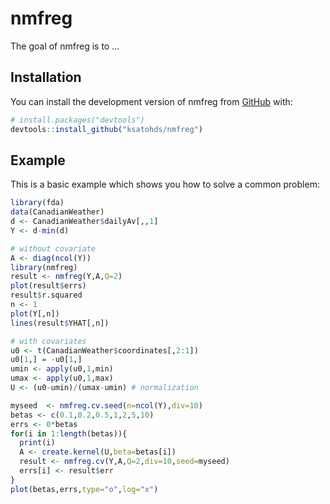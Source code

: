 
# nmfreg

<!-- badges: start -->
<!-- badges: end -->

The goal of nmfreg is to ...

## Installation

You can install the development version of nmfreg from [GitHub](https://github.com/) with:

``` r
# install.packages("devtools")
devtools::install_github("ksatohds/nmfreg")
```

## Example

This is a basic example which shows you how to solve a common problem:

``` r
library(fda)
data(CanadianWeather)
d <- CanadianWeather$dailyAv[,,1]
Y <- d-min(d)

# without covariate
A <- diag(ncol(Y))
library(nmfreg)
result <- nmfreg(Y,A,Q=2)
plot(result$errs)
result$r.squared
n <- 1
plot(Y[,n])
lines(result$YHAT[,n])

# with covariates
u0 <- t(CanadianWeather$coordinates[,2:1])
u0[1,] = -u0[1,]
umin <- apply(u0,1,min)
umax <- apply(u0,1,max)
U <- (u0-umin)/(umax-umin) # normalization

myseed  <- nmfreg.cv.seed(n=ncol(Y),div=10)
betas <- c(0.1,0.2,0.5,1,2,5,10)
errs <- 0*betas
for(i in 1:length(betas)){
  print(i)
  A <- create.kernel(U,beta=betas[i])
  result <- nmfreg.cv(Y,A,Q=2,div=10,seed=myseed)
  errs[i] <- result$err
}
plot(betas,errs,type="o",log="x")
```

